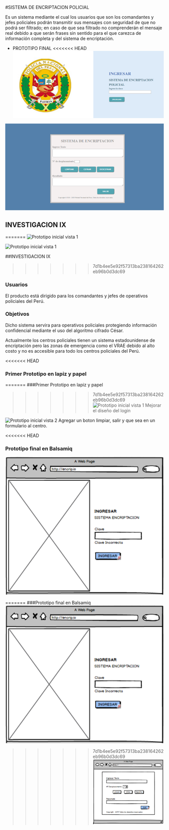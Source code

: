 #SISTEMA DE ENCRIPTACION POLICIAL

Es un sistema mediante el cual los usuarios que son los comandantes y jefes policiales podrán transmitir sus mensajes con seguridad de que no podrá ser filtrado; en caso de que sea filtrado no comprenderán el mensaje real debido a que serán frases sin sentido para el que carezca de información completa y del sistema de encriptación.

- PROTOTIPO FINAL
<<<<<<< HEAD
![Prototipo inicial vista 1](https://github.com/melizasosa/LIM010-Cipher/blob/master/src/img/LoginSistema.PNG)

![Prototipo inicial vista 2](https://github.com/melizasosa/LIM010-Cipher/blob/master/src/img/PrototipoSistema.PNG)

## INVESTIGACION IX
=======
![Prototipo inicial vista 1](https://github.com/melizasosa/LIM010-Cipher/blob/master/src/img/LoginSistema.jng "Prototipo Sistema vista login")

![Prototipo inicial vista 1](https://github.com/melizasosa/LIM010-Cipher/blob/master/src/img/PrototipoSistema.jng "Prototipo Sistema vista cifrado")

##INVESTIGACION IX
>>>>>>> 7d1b4ee5e92f57313ba238164262eb96b0d3dc69
### Usuarios

El producto está dirigido para los comandantes y jefes de operativos policiales del Perú.

### Objetivos

Dicho sistema servira para operativos policiales  protegiendo información confidencial mediante el uso del algoritmo  cifrado César.  

Actualmente los centros policiales tienen un sistema estadounidense de encriptación pero las zonas de emergencia como el VRAE debido al alto costo  y no es accesible para todo los centros policiales del Perú.

<<<<<<< HEAD
### Primer Prototipo en lapiz y papel
=======
###Primer Prototipo en lapiz y papel
>>>>>>> 7d1b4ee5e92f57313ba238164262eb96b0d3dc69
![Prototipo inicial vista 1](https://github.com/melizasosa/LIM010-Cipher/blob/master/src/img/PrototipoInicial_vista1.jpg "Prototipo inicial vista 1")
Mejorar el diseño del login

![Prototipo inicial vista 2](https://github.com/melizasosa/LIM010-Cipher/blob/master/src/img/PrototipoInicial_vista2.jpg "Prototipo inicial vista 2")
Agregar un boton limpiar, salir y que sea en un formulario al centro.

<<<<<<< HEAD
### Prototipo final en Balsamiq
![Prototipo final vista 1](https://github.com/melizasosa/LIM010-Cipher/blob/master/src/img/PrototipoFinal_vista1.jpg "Prototipo final vista 1")


=======
###Prototipo final en Balsamiq
![Prototipo final vista 1](https://github.com/melizasosa/LIM010-Cipher/blob/master/src/img/PrototipoFinal_vista1.jpg "Prototipo final vista 1")

>>>>>>> 7d1b4ee5e92f57313ba238164262eb96b0d3dc69
![Prototipo final vista 2](https://github.com/melizasosa/LIM010-Cipher/blob/master/src/img/PrototipoFinal_vista2.PNG "Prototipo final vista 2")
